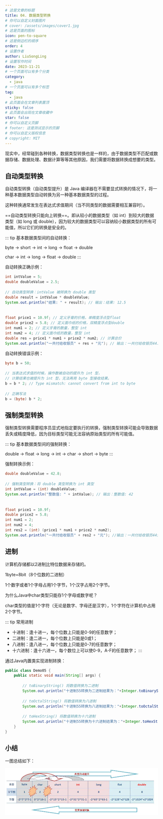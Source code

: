 ```yaml
---
# 这是文章的标题
title: 04. 数据类型转换
# 你可以自定义封面图片
# cover: /assets/images/cover1.jpg
# 这是页面的图标
icon: pen-to-square
# 这是侧边栏的顺序
order: 4
# 设置作者
author: LiuSongLing
# 设置写作时间
date: 2023-11-21
# 一个页面可以有多个分类
category:
  - java
# 一个页面可以有多个标签
tag:
  - java
# 此页面会在文章列表置顶
sticky: false
# 此页面会出现在文章收藏中
star: false
# 你可以自定义页脚
# footer: 这是测试显示的页脚
# 你可以自定义版权信息
# copyright: MIT
---
```


现实中，经常碰到各种转换，数据类型转换也是一样的，由于数据类型不匹配或数据存储、数据处理、数据计算等等其他原因，我们需要将数据转换成想要的类型。
<!-- more -->

## 自动类型转换

自动类型转换（自动类型提升）是 Java 编译器在不需要显式转换的情况下，将一种基本数据类型自动转换为另一种基本数据类型的过程。

这种转换通常发生在表达式求值期间（当不同类型的数据需要相互兼容时）。

==自动类型转换只能向上转换==。即从较小的数据类型（如 int）到较大的数据类型（如 long 或 double），因为较大的数据类型可以容纳较小数据类型的所有可能值，所以它们的转换是安全的。

::: tip
基本数据类型间的自动转换：

byte -> short -> int -> long -> float -> double

char -> int -> long -> float -> double
:::

自动转换正确示例：

```java
int intValue = 5;
double doubleValue = 2.5;

// 自动类型转换：intValue 被转换为 double 类型
double result = intValue * doubleValue;
System.out.println("结果: " + result); // 输出：结果: 12.5


float price1 = 10.9f; // 定义牙膏的价格，单精度浮点型float
double price2 = 5.8; // 定义面巾纸的价格，双精度浮点型double
int num1 = 2; // 定义牙膏的数量，整型 int
int num2 = 4; // 定义面巾纸的数量，整型 int
double res = price1 * num1 + price2 * num2; // 计算总价
System.out.println("一共付给收银员" + res + "元"); // 输出：一共付给收银员44.99999923706055元
```

自动转换错误示例：

```java
byte b = 50;

// 当表达式求值的时候，操作数被自动的提升为 int 型，
// 计算结果也被提升为 int 型，无法再用 byte 型接收结果。
b = b * 2; // Type mismatch: cannot convert from int to byte

// 正确写法
b = (byte) b * 2;
```

## 强制类型转换

强制类型转换需要程序员显式地指定要执行的转换，强制类型转换可能会导致数据丢失或精度降低，因为目标类型可能无法容纳原始类型的所有可能值。

::: tip
基本数据类型间的强制转换：

double -> float -> long -> int -> char -> short -> byte
:::

强制转换示例：

```java
double doubleValue = 42.8;

// 强制类型转换：将 double 类型转换为 int 类型
int intValue = (int) doubleValue;
System.out.println("整数值: " + intValue); // 输出：整数值: 42


float price1 = 10.9f;
double price2 = 5.8;
int num1 = 2;
int num2 = 4;
int res2 = (int) (price1 * num1 + price2 * num2);
System.out.println("一共付给收银员" + res2 + "元"); //输出：一共付给收银员44元
```

## 进制

计算机存储都以2进制比特位数据来存储的。

1byte=8bit（8个位数的二进制）

1个数字或者1个字母占用1个字节，1个汉字占用2个字节。

为什么Java中char类型只能存1个字母或数字呢？

char类型的值是1个字符（无论是数字、字母还是汉字），1个字符在计算机中占用2个字节。

::: tip 常用进制

- 十进制：逢十进一，每个位数上只能是0-9的任意数字；
- 二进制：逢二进一，每个位数上只能是0或1；
- 八进制：逢八进一，每个位数上只能是0-7的任意数字；
- 十六进制：逢十六进一，每个数位上可以使0-9，A-F的任意数字；
:::

通过Java内置类实现进制转换：
```java
public class Demo05 {
    public static void main(String[] args) {

        // toBinaryString() 将数值转换为二进制
        System.out.println("十进制55转换为二进制结果为："+Integer.toBinaryString(55));

        // toOctalString() 将数值转换为八进制
        System.out.println("十进制55转换为八进制结果为："+Integer.toOctalString(55));

        // toHexString() 将数值转换为十六进制
        System.out.println("十进制55转换为十六进制结果为："+Integer.toHexString(55)); 
    }
}
```

## 小结

一图总结如下：

![类型转换](/assets/images/base/base-04.jpg)